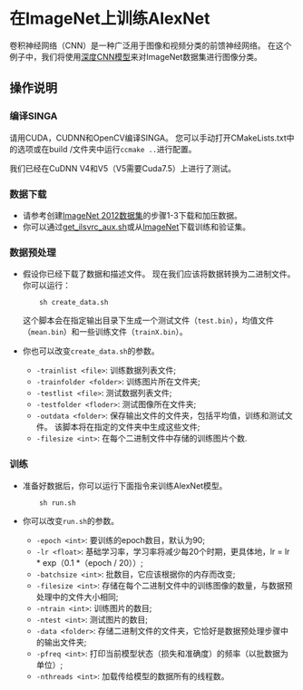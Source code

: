 # 在ImageNet上训练AlexNet

卷积神经网络（CNN）是一种广泛用于图像和视频分类的前馈神经网络。 在这个例子中，我们将使用[深度CNN模型](http://papers.nips.cc/paper/4824-imagenet-classification-with-deep-convolutional-neural-networks)来对ImageNet数据集进行图像分类。

## 操作说明

### 编译SINGA

请用CUDA，CUDNN和OpenCV编译SINGA。 您可以手动打开CMakeLists.txt中的选项或在build /文件夹中运行`ccmake ..`进行配置。

我们已经在CuDNN V4和V5（V5需要Cuda7.5）上进行了测试。


### 数据下载
* 请参考创建[ImageNet 2012数据集](https://github.com/amd/OpenCL-caffe/wiki/Instructions-to-create-ImageNet-2012-data)的步骤1-3下载和加压数据。
* 你可以通过[get_ilsvrc_aux.sh](https://github.com/BVLC/caffe/blob/master/data/ilsvrc12/get_ilsvrc_aux.sh)或从[ImageNet](http://www.image-net.org/download-images)下载训练和验证集。

### 数据预处理
* 假设你已经下载了数据和描述文件。 现在我们应该将数据转换为二进制文件。你可以运行：

          sh create_data.sh

  这个脚本会在指定输出目录下生成一个测试文件（`test.bin`），均值文件（`mean.bin`）和一些训练文件（`trainX.bin`）。
* 你也可以改变`create_data.sh`的参数。
  + `-trainlist <file>`: 训练数据列表文件;
  + `-trainfolder <folder>`: 训练图片所在文件夹;
  + `-testlist <file>`: 测试数据列表文件;
  + `-testfolder <floder>`: 测试图像所在文件夹;
  + `-outdata <folder>`: 保存输出文件的文件夹，包括平均值，训练和测试文件。 该脚本将在指定的文件夹中生成这些文件;
  + `-filesize <int>`: 在每个二进制文件中存储的训练图片个数.

### 训练
* 准备好数据后，你可以运行下面指令来训练AlexNet模型。

          sh run.sh

* 你可以改变`run.sh`的参数。
  + `-epoch <int>`: 要训练的epoch数目，默认为90;
  + `-lr <float>`: 基础学习率，学习率将减少每20个时期，更具体地，lr = lr * exp（0.1 *（epoch / 20））;
  + `-batchsize <int>`: 批数目，它应该根据你的内存而改变;
  + `-filesize <int>`: 存储在每个二进制文件中的训练图像的数量，与数据预处理中的文件大小相同;
  + `-ntrain <int>`: 训练图片的数目;
  + `-ntest <int>`: 测试图片的数目;
  + `-data <folder>`: 存储二进制文件的文件夹，它恰好是数据预处理步骤中的输出文件夹;
  + `-pfreq <int>`: 打印当前模型状态（损失和准确度）的频率（以批数据为单位）;
  + `-nthreads <int>`: 加载传给模型的数据所有的线程数。
